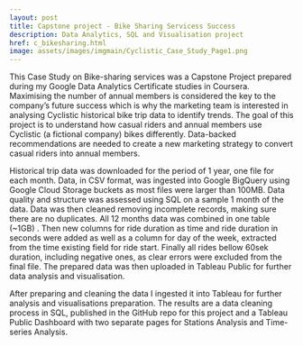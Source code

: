 ```yaml
---
layout: post
title: Capstone project - Bike Sharing Servicess Success
description: Data Analytics, SQL and Visualisation project
href: c_bikesharing.html
image: assets/images/imgmain/Cyclistic_Case_Study_Page1.png
---
```


This Case Study on Bike-sharing services was a Capstone Project prepared during my Google Data Analytics Certificate studies in Coursera. Maximising the number of annual members is considered the key to the company’s future success which is why the marketing team is interested in analysing Cyclistic historical bike trip data to identify trends. The goal of this project is to understand how casual riders and annual members use Cyclistic (a fictional company) bikes differently. Data-backed recommendations are needed to create a new marketing strategy to convert casual riders into annual members.

Historical trip data was downloaded for the period of 1 year, one file for each month. Data, in CSV format, was ingested into Google BigQuery using Google Cloud Storage buckets as most files were larger than 100MB. Data quality and structure was assessed using SQL on a sample 1 month of the data. Data was then cleaned removing incomplete records, making sure there are no duplicates. All 12 months data was combined in one table (~1GB) . Then new columns for ride duration as time and ride duration in seconds were added as well as a column for day of the week, extracted from the time existing field for ride start. Finally all rides bellow 60sek duration, including negative ones, as clear errors were excluded from the final file. The prepared data was then uploaded in Tableau Public for further data analysis and visualisation.

After preparing and cleaning the data I ingested it into Tableau for further analysis and visualisations preparation. The results are a data cleaning process in SQL, published in the GitHub repo for this project and a Tableau Public Dashboard with two separate pages for Stations Analysis and Time-series Analysis.
